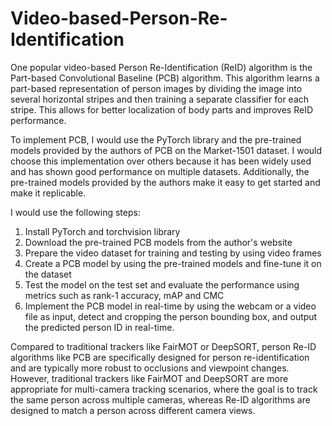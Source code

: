 # Video-based-Person-Re-Identification
One popular video-based Person Re-Identification (ReID) algorithm is the Part-based Convolutional Baseline (PCB) algorithm. This algorithm learns a part-based representation of person images by dividing the image into several horizontal stripes and then training a separate classifier for each stripe. This allows for better localization of body parts and improves ReID performance.

To implement PCB, I would use the PyTorch library and the pre-trained models provided by the authors of PCB on the Market-1501 dataset. I would choose this implementation over others because it has been widely used and has shown good performance on multiple datasets. Additionally, the pre-trained models provided by the authors make it easy to get started and make it replicable.

I would use the following steps:

1. Install PyTorch and torchvision library
2. Download the pre-trained PCB models from the author's website
3. Prepare the video dataset for training and testing by using video frames
4. Create a PCB model by using the pre-trained models and fine-tune it on the dataset
5. Test the model on the test set and evaluate the performance using metrics such as rank-1 accuracy, mAP and CMC
6. Implement the PCB model in real-time by using the webcam or a video file as input, detect and cropping the person bounding box, and output the predicted person ID in real-time.

Compared to traditional trackers like FairMOT or DeepSORT, person Re-ID algorithms like PCB are specifically designed for person re-identification and are typically more robust to occlusions and viewpoint changes. However, traditional trackers like FairMOT and DeepSORT are more appropriate for multi-camera tracking scenarios, where the goal is to track the same person across multiple cameras, whereas Re-ID algorithms are designed to match a person across different camera views.
